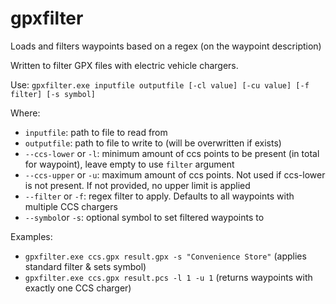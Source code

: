 # gpxfilter

Loads and filters waypoints based on a regex (on the waypoint description)

Written to filter GPX files with electric vehicle chargers.

Use: `gpxfilter.exe inputfile outputfile [-cl value] [-cu value] [-f filter] [-s symbol]`

Where:

- `inputfile`: path to file to read from
- `outputfile`: path to file to write to (will be overwritten if exists)
- `--ccs-lower` or `-l`: minimum amount of ccs points to be present (in total for waypoint), leave empty to use `filter` argument
- `--ccs-upper` or `-u`: maximum amount of ccs points. Not used if ccs-lower is not present. If not provided, no upper limit is applied
- `--filter` or `-f`: regex filter to apply. Defaults to all waypoints with multiple CCS chargers
- `--symbol`or `-s`: optional symbol to set filtered waypoints to

Examples:

- `gpxfilter.exe ccs.gpx result.gpx -s "Convenience Store"` (applies standard filter & sets symbol)
- `gpxfilter.exe ccs.gpx result.pcs -l 1 -u 1` (returns waypoints with exactly one CCS charger)
